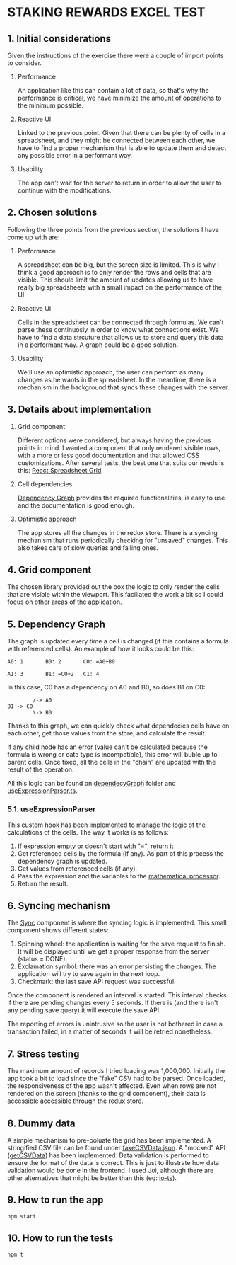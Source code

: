 # STAKING REWARDS EXCEL TEST

## 1. Initial considerations

Given the instructions of the exercise there were a couple of import points to consider.

1. Performance

   An application like this can contain a lot of data, so that's why the performance is critical, we have minimize the amount of operations to the minimum possible.

2. Reactive UI

   Linked to the previous point. Given that there can be plenty of cells in a spreadsheet, and they might be connected between each other, we have to find a proper mechanism that is able to update them and detect any possible error in a performant way.

3. Usability

   The app can't wait for the server to return in order to allow the user to continue with the modifications.

## 2. Chosen solutions

Following the three points from the previous section, the solutions I have come up with are:

1. Performance

   A spreadsheet can be big, but the screen size is limited. This is why I think a good approach is to only render the rows and cells that are visible. This should limit the amount of updates allowing us to have really big spreadsheets with a small impact on the performance of the UI.

2. Reactive UI

   Cells in the spreadsheet can be connected through formulas. We can't parse these continuosly in order to know what connections exist. We have to find a data strcuture that allows us to store and query this data in a performant way. A graph could be a good solution.

3. Usability

   We'll use an optimistic approach, the user can perform as many changes as he wants in the spreadsheet. In the meantime, there is a mechanism in the background that syncs these changes with the server.

## 3. Details about implementation

1. Grid component

   Different options were considered, but always having the previous points in mind. I wanted a component that only rendered visible rows, with a more or less good documentation and that allowed CSS customizations. After several tests, the best one that suits our needs is this: [React Spreadsheet Grid](https://www.npmjs.com/package/react-spreadsheet-grid).

2. Cell dependencies

   [Dependency Graph](https://www.npmjs.com/package/dependency-graph) provides the required functionalities, is easy to use and the documentation is good enough.

3. Optimistic approach

   The app stores all the changes in the redux store. There is a syncing mechanism that runs periodically checking for "unsaved" changes. This also takes care of slow queries and failing ones.

## 4. Grid component

The chosen library provided out the box the logic to only render the cells that are visible within the viewport. This faciliated the work a bit so I could focus on other areas of the application.

## 5. Dependency Graph

The graph is updated every time a cell is changed (if this contains a formula with referenced cells). An example of how it looks could be this:

```
A0: 1       B0: 2       C0: =A0+B0

A1: 3       B1: =C0+2   C1: 4
```

In this case, C0 has a dependency on A0 and B0, so does B1 on C0:

```
        /-> A0
B1 -> C0
        \-> B0
```

Thanks to this graph, we can quickly check what dependecies cells have on each other, get those values from the store, and calculate the result.

If any child node has an error (value can't be calculated because the formula is wrong or data type is incompatible), this error will buble up to parent cells. Once fixed, all the cells in the "chain" are updated with the result of the operation.

All this logic can be found on [dependecyGraph](./src/utils/dependencyGraph/index.ts) folder and [useExpressionParser.ts](./src/hooks/useExpressionParser.ts).

### 5.1. useExpressionParser

This custom hook has been implemented to manage the logic of the calculations of the cells. The way it works is as follows:

1. If expression empty or doesn't start with "=", return it
2. Get referenced cells by the formula (if any). As part of this process the dependency graph is updated.
3. Get values from referenced cells (if any).
4. Pass the expression and the variables to the [mathematical processor](https://mathjs.org/).
5. Return the result.

## 6. Syncing mechanism

The [Sync](./src/components/Sync.tsx) component is where the syncing logic is implemented. This small component shows different states:

1. Spinning wheel: the application is waiting for the save request to finish. It will be displayed until we get a proper response from the server (status = DONE).
2. Exclamation symbol: there was an error persisting the changes. The application will try to save again in the next loop.
3. Checkmark: the last save API request was successful.

Once the component is rendered an interval is started. This interval checks if there are pending changes every 5 seconds. If there is (and there isn't any pending save query) it will execute the save API.

The reporting of errors is unintrusive so the user is not bothered in case a transaction failed, in a matter of seconds it will be retried nonetheless.

## 7. Stress testing

The maximum amount of records I tried loading was 1,000,000. Initially the app took a bit to load since the "fake" CSV had to be parsed. Once loaded, the responsiveness of the app wasn't affected. Even when rows are not rendered on the screen (thanks to the grid component), their data is accessible accessible through the redux store.

## 8. Dummy data

A simple mechanism to pre-poluate the grid has been implemented. A stringified CSV file can be found under [fakeCSVData.json](./src/api//fakeCSVData.json). A "mocked" API ([getCSVData](./src/api/index.ts)) has been implemented. Data validation is performed to ensure the format of the data is correct. This is just to illustrate how data validation would be done in the frontend. I used Joi, although there are other alternatives that might be better than this (eg: [io-ts](https://gcanti.github.io/io-ts/)).

## 9. How to run the app

```
npm start
```

## 10. How to run the tests

```
npm t
```
